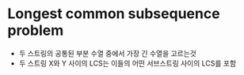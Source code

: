 # Longest common subsequence problem

- 두 스트링의 공통된 부분 수열 중에서 가장 긴 수열을 고르는것
- 두 스트링 X와 Y 사이의 LCS는 이들의 어떤 서브스트링 사이의 LCS를 포함
